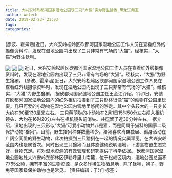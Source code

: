 ```yaml
---
title: 大兴安岭砍都河国家湿地公园现三只“大猫”实为野生猞猁_黑龙江频道
author: wetech
date: 2019-02-23- 21:03
tags: 
categories: 
---
```

(彦波、霍枭涵)近日，大兴安岭松岭区砍都河国家湿地公园工作人员在查看红外线摄像资料时，发现在湿地公园内出现了三只非常有气场的“大猫”。经核实，“大猫”为野生猞猁。
<!-- more -->
                
<img align="center" border="0" src="http://p3.ifengimg.com/a/2019_08/efda95035886b94_size461_w560_h393.png" />
                
<img align="center" border="0" src="http://p0.ifengimg.com/a/2019_08/d6c4ad0ce8d590b_size550_w598_h397.png" />
            
<img align="center" border="0" src="http://p2.ifengimg.com/a/2016/0810/204c433878d5cf9size1_w16_h16.png" />
近日，大兴安岭松岭区砍都河国家湿地公园工作人员在查看红外线摄像资料时，发现在湿地公园内出现了三只非常有气场的“大猫”。经核实，“大猫”为野生猞猁。
(彦波、霍枭涵)近日，大兴安岭松岭区砍都河国家湿地公园工作人员在查看红外线摄像资料时，发现在湿地公园内出现了三只非常有气场的“大猫”。经核实，“大猫”为野生猞猁。
据砍都河国家湿地公园主任王金江介绍，2月1日，安装在砍都河国家湿地公园内的红外相机拍摄到了三只形体很像“猫”的动物在公园里玩耍。几只可爱的小动物在湿地公园内雪地里悠闲的游走。其中个头较大的一只身长大约在90至130厘米左右。
三只萌萌哒的小动物在2月1日15时50分左右闯入相机镜头，大约在16时20分左右在相机镜头前消失。共逗留了近30分钟左右。
据介绍，湿地出现的三只形似“大猫”可爱小动物并非是猫，而是同属于猫科的国家二级保护动物“猞猁”。目前，野生猞猁种群数量稀少。猞猁喜欢离群独居、孤身活动在广阔空间里的野生动物，此次拍摄到三只猞猁在一起的情况实属罕见，在大兴安岭范围内也是属首次。同时出现三只猞猁而且体态健硕说明湿地，下游食物链生态完好、食物充足。将对湿地资源的有效管理和研究提供了科学依据。
砍都河国家湿地公园地处大兴安岭东部林区伊勒呼里山南麓，位于松岭区境内，湿地公园总面积7765公顷，拥有丰富的生物资源，是众多珍稀生物栖息地，除了猞猁，袍子、野兔等国家级保护动物也是常见。
[责任编辑：于洋]
标签：
 
 
 
             
